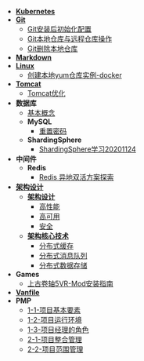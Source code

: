 * [**Kubernetes**](Kubernetes/README)
* [**Git**](Git/README)
  * [Git安装后初始化配置](Git/Git安装后初始化配置)
  * [Git本地仓库与远程仓库操作](Git/Git本地仓库与远程仓库操作)
  * [Git删除本地仓库](Git/Git删除本地仓库)
* [**Markdown**](Markdown/README)
* [**Linux**](Linux/README)
  * [创建本地yum仓库实例-docker](Liunx/创建本地yum仓库实例-docker)
* [**Tomcat**](Tomcat/README)
  * [Tomcat优化](Tomcat/Tomcat优化)
* **数据库**
  * [基本概念](数据库/基础概念)
  * **MySQL**
    * [重置密码](数据库/MySQL/重置密码)
  * **ShardingSphere**
    * [ShardingSphere学习20201124](数据库/ShardingSphere/ShardingSphere学习20201124)
* **中间件**
  * **Redis**
    * [Redis 异地双活方案探索](中间件/Redis/Redis异地双活方案.md)
* [**架构设计**](架构设计/README)
  * [**架构设计**](架构设计/架构设计/README)
    * [高性能](架构设计/架构设计/高性能)
    * [高可用](架构设计/架构设计/高可用)
    * [安全](架构设计/架构设计/安全)
  * [**架构核心技术**](架构设计/架构核心技术/README)
    * [分布式缓存](架构设计/架构核心技术/分布式缓存)
    * [分布式消息队列](架构设计/架构核心技术/分布式消息队列)
    * [分布式数据存储](架构设计/架构核心技术/分布式数据存储)
* **Games**
  * [上古卷轴5VR-Mod安装指南](Games/SkyrimVR/Mod安装指南)
* [**Vanfile**](Vanlife.md)
* **PMP**
  * [1-1-项目基本要素](PMP/1-1-项目基本要素.md)
  * [1-2-项目运行环境](PMP/1-2-项目运行环境.md)
  * [1-3-项目经理的角色](PMP/1-3-项目经理的角色.md)
  * [2-1-项目整合管理](PMP/2-1-项目整合管理.md)
  * [2-2-项目范围管理](PMP/2-2-项目范围管理.md)